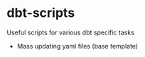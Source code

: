 # dbt-scripts
Useful scripts for various dbt specific tasks
- Mass updating yaml files (base template)